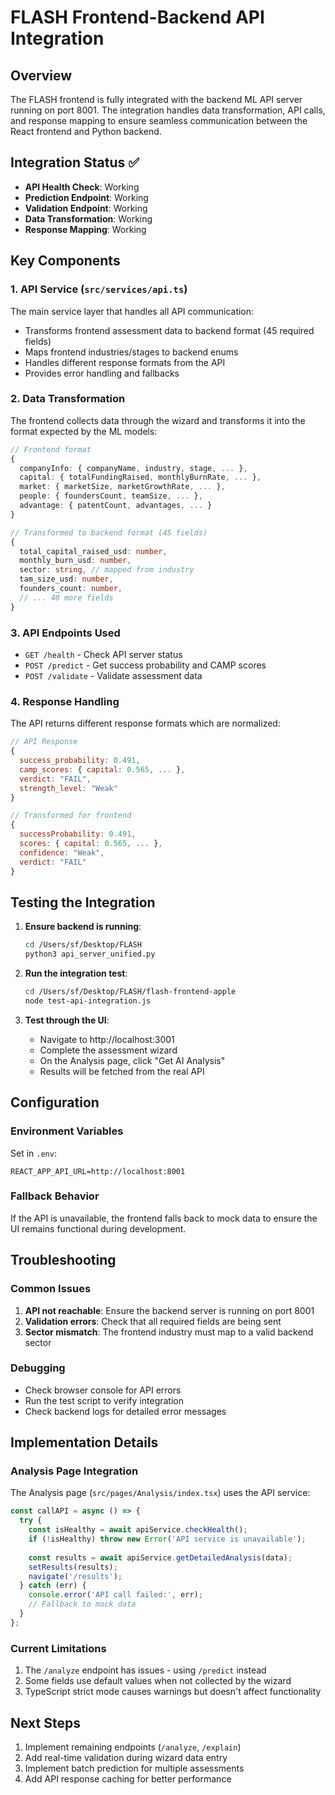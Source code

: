 # FLASH Frontend-Backend API Integration

## Overview
The FLASH frontend is fully integrated with the backend ML API server running on port 8001. The integration handles data transformation, API calls, and response mapping to ensure seamless communication between the React frontend and Python backend.

## Integration Status ✅
- **API Health Check**: Working
- **Prediction Endpoint**: Working 
- **Validation Endpoint**: Working
- **Data Transformation**: Working
- **Response Mapping**: Working

## Key Components

### 1. API Service (`src/services/api.ts`)
The main service layer that handles all API communication:
- Transforms frontend assessment data to backend format (45 required fields)
- Maps frontend industries/stages to backend enums
- Handles different response formats from the API
- Provides error handling and fallbacks

### 2. Data Transformation
The frontend collects data through the wizard and transforms it into the format expected by the ML models:

```typescript
// Frontend format
{
  companyInfo: { companyName, industry, stage, ... },
  capital: { totalFundingRaised, monthlyBurnRate, ... },
  market: { marketSize, marketGrowthRate, ... },
  people: { foundersCount, teamSize, ... },
  advantage: { patentCount, advantages, ... }
}

// Transformed to backend format (45 fields)
{
  total_capital_raised_usd: number,
  monthly_burn_usd: number,
  sector: string, // mapped from industry
  tam_size_usd: number,
  founders_count: number,
  // ... 40 more fields
}
```

### 3. API Endpoints Used
- `GET /health` - Check API server status
- `POST /predict` - Get success probability and CAMP scores
- `POST /validate` - Validate assessment data

### 4. Response Handling
The API returns different response formats which are normalized:
```javascript
// API Response
{
  success_probability: 0.491,
  camp_scores: { capital: 0.565, ... },
  verdict: "FAIL",
  strength_level: "Weak"
}

// Transformed for frontend
{
  successProbability: 0.491,
  scores: { capital: 0.565, ... },
  confidence: "Weak",
  verdict: "FAIL"
}
```

## Testing the Integration

1. **Ensure backend is running**:
   ```bash
   cd /Users/sf/Desktop/FLASH
   python3 api_server_unified.py
   ```

2. **Run the integration test**:
   ```bash
   cd /Users/sf/Desktop/FLASH/flash-frontend-apple
   node test-api-integration.js
   ```

3. **Test through the UI**:
   - Navigate to http://localhost:3001
   - Complete the assessment wizard
   - On the Analysis page, click "Get AI Analysis"
   - Results will be fetched from the real API

## Configuration

### Environment Variables
Set in `.env`:
```
REACT_APP_API_URL=http://localhost:8001
```

### Fallback Behavior
If the API is unavailable, the frontend falls back to mock data to ensure the UI remains functional during development.

## Troubleshooting

### Common Issues
1. **API not reachable**: Ensure the backend server is running on port 8001
2. **Validation errors**: Check that all required fields are being sent
3. **Sector mismatch**: The frontend industry must map to a valid backend sector

### Debugging
- Check browser console for API errors
- Run the test script to verify integration
- Check backend logs for detailed error messages

## Implementation Details

### Analysis Page Integration
The Analysis page (`src/pages/Analysis/index.tsx`) uses the API service:

```javascript
const callAPI = async () => {
  try {
    const isHealthy = await apiService.checkHealth();
    if (!isHealthy) throw new Error('API service is unavailable');
    
    const results = await apiService.getDetailedAnalysis(data);
    setResults(results);
    navigate('/results');
  } catch (err) {
    console.error('API call failed:', err);
    // Fallback to mock data
  }
};
```

### Current Limitations
1. The `/analyze` endpoint has issues - using `/predict` instead
2. Some fields use default values when not collected by the wizard
3. TypeScript strict mode causes warnings but doesn't affect functionality

## Next Steps
1. Implement remaining endpoints (`/analyze`, `/explain`)
2. Add real-time validation during wizard data entry
3. Implement batch prediction for multiple assessments
4. Add API response caching for better performance